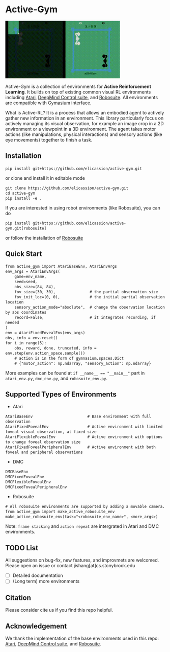 # Active-Gym

<img src="./_doc/media/boxing_merge.gif">

Active-Gym is a collection of environments for **Active Reinforcement Learning**. It builds on top of existing common visual RL environments including [Atari](https://github.com/openai/atari-py), [DeepMind Control suite](https://github.com/deepmind/dm_control), and [Robosuite](https://github.com/ARISE-Initiative/robosuite). All environments are compatible with [Gymasium](https://github.com/Farama-Foundation/Gymnasium) interface.

What is Active-RL?
It is a process that allows an embodied agent to actively gather new information in an environment. This library particularly focus on actively managing its visual observation, for example an image crop in a 2D environment or a viewpoint in a 3D environment. The agent takes motor actions (like manipulations, physical interactions) and sensory actions (like eye movements) together to finish a task.


## Installation

`pip install git+https://github.com/elicassion/active-gym.git`

or clone and install it in editable mode

```
git clone https://github.com/elicassion/active-gym.git
cd active-gym
pip install -e .
```

If you are interested in using robot environments (like Robosuite), you can do
```
pip install git+https://github.com/elicassion/active-gym.git[robosuite]
```
or follow the installation of [Robosuite](https://github.com/ARISE-Initiative/robosuite)

## Quick Start
```
from active_gym import AtariBaseEnv, AtariEnvArgs
env_args = AtariEnvArgs(
    game=env_name, 
    seed=seed, 
    obs_size=(84, 84), 
    fov_size=(30, 30),               # the partial observation size
    fov_init_loc=(0, 0),             # the initial partial observation location
    sensory_action_mode="absolute",  # change the observation location by abs coordinates
    record=False,                    # it integrates recording, if needed
)
env = AtariFixedFovealEnv(env_args)
obs, info = env.reset()
for i in range(5):
    obs, reward, done, truncated, info = env.step(env.action_space.sample())
    # action is in the form of gymnasium.spaces.Dict
    # {"motor_action": np.ndarray, "sensory_action": np.ndarray}
```
More examples can be found at `if __name__ == "__main__"` part in `atari_env.py`, `dmc_env.py`, and `robosuite_env.py`.

## Supported Types of Environments
- Atari
```
AtariBaseEnv                        # Base environment with full observation
AtariFixedFovealEnv                 # Active environment with limited foveal visual observation, at fixed size
AtariFlexibleFovealEnv              # Active environment with options to change foveal observation size
AtariFixedFovealPeripheralEnv       # Active environment with both foveal and peripheral observations
```

- DMC
```
DMCBaseEnv
DMCFixedFovealEnv
DMCFlexibleFovealEnv
DMCFixedFovealPeripheralEnv
```

- Robosuite
```
# All robosuite environments are supported by adding a movable camera.
from active_gym import make_active_robosuite_env
make_active_robosuite_env(task="<robosuite_env_name>", <more_args>)
```

Note: `frame stacking` and `action repeat` are intergrated in Atari and DMC environments.

## TODO List
All suggestions on bug-fix, new features, and improvmets are welcomed. Please open an issue or contact jishang\[at\]cs.stonybrook.edu
- [ ] Detailed documentation
- [ ] (Long term) more environments

## Citation
Please consider cite us if you find this repo helpful.

## Acknowledgement
We thank the implementation of the base environments used in this repo: [Atari](https://github.com/openai/atari-py), [DeepMind Control suite](https://github.com/deepmind/dm_control), and [Robosuite](https://github.com/ARISE-Initiative/robosuite).
